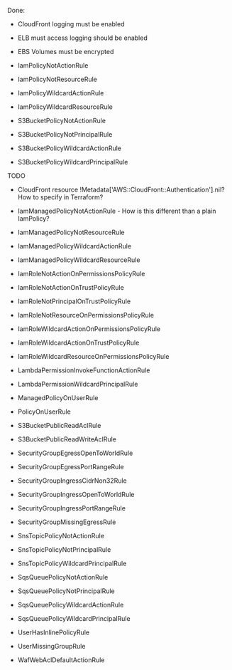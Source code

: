 

Done:
* CloudFront logging must be enabled

* ELB must access logging should be enabled

* EBS Volumes must be encrypted

* IamPolicyNotActionRule
* IamPolicyNotResourceRule
* IamPolicyWildcardActionRule
* IamPolicyWildcardResourceRule

* S3BucketPolicyNotActionRule
* S3BucketPolicyNotPrincipalRule
* S3BucketPolicyWildcardActionRule
* S3BucketPolicyWildcardPrincipalRule

TODO
* CloudFront resource !Metadata['AWS::CloudFront::Authentication'].nil?  How to specify in Terraform?

* IamManagedPolicyNotActionRule  - How is this different than a plain IamPolicy?
* IamManagedPolicyNotResourceRule
* IamManagedPolicyWildcardActionRule
* IamManagedPolicyWildcardResourceRule

* IamRoleNotActionOnPermissionsPolicyRule
* IamRoleNotActionOnTrustPolicyRule
* IamRoleNotPrincipalOnTrustPolicyRule
* IamRoleNotResourceOnPermissionsPolicyRule
* IamRoleWildcardActionOnPermissionsPolicyRule
* IamRoleWildcardActionOnTrustPolicyRule
* IamRoleWildcardResourceOnPermissionsPolicyRule

* LambdaPermissionInvokeFunctionActionRule
* LambdaPermissionWildcardPrincipalRule

* ManagedPolicyOnUserRule
* PolicyOnUserRule

* S3BucketPublicReadAclRule
* S3BucketPublicReadWriteAclRule

* SecurityGroupEgressOpenToWorldRule
* SecurityGroupEgressPortRangeRule
* SecurityGroupIngressCidrNon32Rule
* SecurityGroupIngressOpenToWorldRule
* SecurityGroupIngressPortRangeRule
* SecurityGroupMissingEgressRule

* SnsTopicPolicyNotActionRule
* SnsTopicPolicyNotPrincipalRule
* SnsTopicPolicyWildcardPrincipalRule

* SqsQueuePolicyNotActionRule
* SqsQueuePolicyNotPrincipalRule
* SqsQueuePolicyWildcardActionRule
* SqsQueuePolicyWildcardPrincipalRule

* UserHasInlinePolicyRule
* UserMissingGroupRule

* WafWebAclDefaultActionRule
